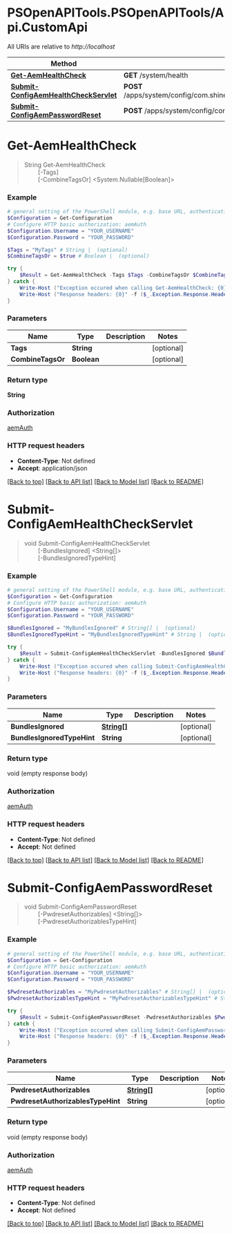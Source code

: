 # PSOpenAPITools.PSOpenAPITools/Api.CustomApi

All URIs are relative to *http://localhost*

Method | HTTP request | Description
------------- | ------------- | -------------
[**Get-AemHealthCheck**](CustomApi.md#Get-AemHealthCheck) | **GET** /system/health | 
[**Submit-ConfigAemHealthCheckServlet**](CustomApi.md#Submit-ConfigAemHealthCheckServlet) | **POST** /apps/system/config/com.shinesolutions.healthcheck.hc.impl.ActiveBundleHealthCheck | 
[**Submit-ConfigAemPasswordReset**](CustomApi.md#Submit-ConfigAemPasswordReset) | **POST** /apps/system/config/com.shinesolutions.aem.passwordreset.Activator | 


<a name="Get-AemHealthCheck"></a>
# **Get-AemHealthCheck**
> String Get-AemHealthCheck<br>
> &nbsp;&nbsp;&nbsp;&nbsp;&nbsp;&nbsp;&nbsp;&nbsp;[-Tags] <String><br>
> &nbsp;&nbsp;&nbsp;&nbsp;&nbsp;&nbsp;&nbsp;&nbsp;[-CombineTagsOr] <System.Nullable[Boolean]><br>



### Example
```powershell
# general setting of the PowerShell module, e.g. base URL, authentication, etc
$Configuration = Get-Configuration
# Configure HTTP basic authorization: aemAuth
$Configuration.Username = "YOUR_USERNAME"
$Configuration.Password = "YOUR_PASSWORD"

$Tags = "MyTags" # String |  (optional)
$CombineTagsOr = $true # Boolean |  (optional)

try {
    $Result = Get-AemHealthCheck -Tags $Tags -CombineTagsOr $CombineTagsOr
} catch {
    Write-Host ("Exception occured when calling Get-AemHealthCheck: {0}" -f ($_.ErrorDetails | ConvertFrom-Json))
    Write-Host ("Response headers: {0}" -f ($_.Exception.Response.Headers | ConvertTo-Json))
}
```

### Parameters

Name | Type | Description  | Notes
------------- | ------------- | ------------- | -------------
 **Tags** | **String**|  | [optional] 
 **CombineTagsOr** | **Boolean**|  | [optional] 

### Return type

**String**

### Authorization

[aemAuth](../README.md#aemAuth)

### HTTP request headers

 - **Content-Type**: Not defined
 - **Accept**: application/json

[[Back to top]](#) [[Back to API list]](../README.md#documentation-for-api-endpoints) [[Back to Model list]](../README.md#documentation-for-models) [[Back to README]](../README.md)

<a name="Submit-ConfigAemHealthCheckServlet"></a>
# **Submit-ConfigAemHealthCheckServlet**
> void Submit-ConfigAemHealthCheckServlet<br>
> &nbsp;&nbsp;&nbsp;&nbsp;&nbsp;&nbsp;&nbsp;&nbsp;[-BundlesIgnored] <String[]><br>
> &nbsp;&nbsp;&nbsp;&nbsp;&nbsp;&nbsp;&nbsp;&nbsp;[-BundlesIgnoredTypeHint] <String><br>



### Example
```powershell
# general setting of the PowerShell module, e.g. base URL, authentication, etc
$Configuration = Get-Configuration
# Configure HTTP basic authorization: aemAuth
$Configuration.Username = "YOUR_USERNAME"
$Configuration.Password = "YOUR_PASSWORD"

$BundlesIgnored = "MyBundlesIgnored" # String[] |  (optional)
$BundlesIgnoredTypeHint = "MyBundlesIgnoredTypeHint" # String |  (optional)

try {
    $Result = Submit-ConfigAemHealthCheckServlet -BundlesIgnored $BundlesIgnored -BundlesIgnoredTypeHint $BundlesIgnoredTypeHint
} catch {
    Write-Host ("Exception occured when calling Submit-ConfigAemHealthCheckServlet: {0}" -f ($_.ErrorDetails | ConvertFrom-Json))
    Write-Host ("Response headers: {0}" -f ($_.Exception.Response.Headers | ConvertTo-Json))
}
```

### Parameters

Name | Type | Description  | Notes
------------- | ------------- | ------------- | -------------
 **BundlesIgnored** | [**String[]**](String.md)|  | [optional] 
 **BundlesIgnoredTypeHint** | **String**|  | [optional] 

### Return type

void (empty response body)

### Authorization

[aemAuth](../README.md#aemAuth)

### HTTP request headers

 - **Content-Type**: Not defined
 - **Accept**: Not defined

[[Back to top]](#) [[Back to API list]](../README.md#documentation-for-api-endpoints) [[Back to Model list]](../README.md#documentation-for-models) [[Back to README]](../README.md)

<a name="Submit-ConfigAemPasswordReset"></a>
# **Submit-ConfigAemPasswordReset**
> void Submit-ConfigAemPasswordReset<br>
> &nbsp;&nbsp;&nbsp;&nbsp;&nbsp;&nbsp;&nbsp;&nbsp;[-PwdresetAuthorizables] <String[]><br>
> &nbsp;&nbsp;&nbsp;&nbsp;&nbsp;&nbsp;&nbsp;&nbsp;[-PwdresetAuthorizablesTypeHint] <String><br>



### Example
```powershell
# general setting of the PowerShell module, e.g. base URL, authentication, etc
$Configuration = Get-Configuration
# Configure HTTP basic authorization: aemAuth
$Configuration.Username = "YOUR_USERNAME"
$Configuration.Password = "YOUR_PASSWORD"

$PwdresetAuthorizables = "MyPwdresetAuthorizables" # String[] |  (optional)
$PwdresetAuthorizablesTypeHint = "MyPwdresetAuthorizablesTypeHint" # String |  (optional)

try {
    $Result = Submit-ConfigAemPasswordReset -PwdresetAuthorizables $PwdresetAuthorizables -PwdresetAuthorizablesTypeHint $PwdresetAuthorizablesTypeHint
} catch {
    Write-Host ("Exception occured when calling Submit-ConfigAemPasswordReset: {0}" -f ($_.ErrorDetails | ConvertFrom-Json))
    Write-Host ("Response headers: {0}" -f ($_.Exception.Response.Headers | ConvertTo-Json))
}
```

### Parameters

Name | Type | Description  | Notes
------------- | ------------- | ------------- | -------------
 **PwdresetAuthorizables** | [**String[]**](String.md)|  | [optional] 
 **PwdresetAuthorizablesTypeHint** | **String**|  | [optional] 

### Return type

void (empty response body)

### Authorization

[aemAuth](../README.md#aemAuth)

### HTTP request headers

 - **Content-Type**: Not defined
 - **Accept**: Not defined

[[Back to top]](#) [[Back to API list]](../README.md#documentation-for-api-endpoints) [[Back to Model list]](../README.md#documentation-for-models) [[Back to README]](../README.md)


